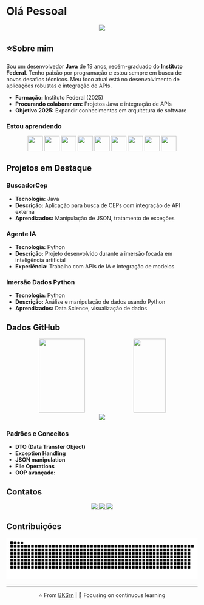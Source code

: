 # Olá Pessoal

<div align="center">
  <img src="https://readme-typing-svg.herokuapp.com/?color=6DB33F&size=35&center=true&vCenter=true&width=1000&lines=Eu+sou+Bernardo+Kist+Souza;Desenvolvedor+Java;Recém-graduado+Instituto+Federal;Focado+em+API+Integration" />
</div>

## ⭐Sobre mim

Sou um desenvolvedor **Java** de 19 anos, recém-graduado do **Instituto Federal**. Tenho paixão por programação e estou sempre em busca de novos desafios técnicos. Meu foco atual está no desenvolvimento de aplicações robustas e integração de APIs.

- **Formação:** Instituto Federal (2025)
- **Procurando colaborar em:** Projetos Java e integração de APIs
- **Objetivo 2025:** Expandir conhecimentos em arquitetura de software

### Estou aprendendo

<div align="center">
  <img src="https://cdn.jsdelivr.net/gh/devicons/devicon/icons/java/java-original.svg" height="40" width="40"/>
  <img src="https://cdn.jsdelivr.net/gh/devicons/devicon/icons/spring/spring-original.svg" height="40" width="40"/>
  <img src="https://cdn.jsdelivr.net/gh/devicons/devicon/icons/sqldeveloper/sqldeveloper-original.svg" height="40" width="40"/>
  <img src="https://cdn.jsdelivr.net/gh/devicons/devicon/icons/postgresql/postgresql-original.svg" height="40" width="40"/>
  <img src="https://cdn.jsdelivr.net/gh/devicons/devicon/icons/linux/linux-original.svg" height="40" width="40"/>
  <img src="https://cdn.jsdelivr.net/gh/devicons/devicon/icons/git/git-original.svg" height="40" width="40"/>
  <img src="https://cdn.jsdelivr.net/gh/devicons/devicon/icons/github/github-original.svg" height="40" width="40"/>
  <img src="https://cdn.jsdelivr.net/gh/devicons/devicon/icons/python/python-original.svg" height="40" width="40"/>
  <img src="https://cdn.jsdelivr.net/gh/devicons/devicon/icons/figma/figma-original.svg" height="40" width="40"/>
 
</div>

## Projetos em Destaque

### BuscadorCep
- **Tecnologia:** Java
- **Descrição:** Aplicação para busca de CEPs com integração de API externa
- **Aprendizados:** Manipulação de JSON, tratamento de exceções

### Agente IA
- **Tecnologia:** Python
- **Descrição:** Projeto desenvolvido durante a imersão focada em inteligência artificial
- **Experiência:** Trabalho com APIs de IA e integração de modelos

### Imersão Dados Python
- **Tecnologia:** Python
- **Descrição:** Análise e manipulação de dados usando Python
- **Aprendizados:** Data Science, visualização de dados

## Dados GitHub

<div align="center">
  <img width="49%" height="195px" src="https://github-readme-stats.vercel.app/api?username=BKSrn&show_icons=true&count_private=true&hide_border=true&title_color=00bfbf&icon_color=00bfbf&text_color=c9d1d9&bg_color=0d1117" />
  <img width="41%" height="195px" src="https://github-readme-stats.vercel.app/api/top-langs/?username=BKSrn&layout=compact&hide_border=true&title_color=00bfbf&text_color=c9d1d9&bg_color=0d1117" />
</div>

<div align="center">
  <img src="https://github-readme-streak-stats.herokuapp.com/?user=BKSrn&theme=dark&hide_border=true&stroke=0000&background=0D1117&currStreakLabel=00bfbf" />
</div>

### Padrões e Conceitos
- **DTO (Data Transfer Object)** 
- **Exception Handling** 
- **JSON manipulation**
- **File Operations** 
- **OOP avançado:** 

## Contatos

<div align="center">
  <a href="https://instagram.com/bernardo_ksmt" target="_blank">
    <img src="https://img.shields.io/badge/-Instagram-%23E4405F?style=for-the-badge&logo=instagram&logoColor=white" />
  </a>
  <a href="mailto:bernardokist@gmail.com">
    <img src="https://img.shields.io/badge/Gmail-D14836?style=for-the-badge&logo=gmail&logoColor=white" />
  </a>
  <a href="https://github.com/BKSrn" target="_blank">
    <img src="https://img.shields.io/badge/GitHub-100000?style=for-the-badge&logo=github&logoColor=white" />
  </a>
</div>

## Contribuições

<div align="center">
  <img src="https://raw.githubusercontent.com/BKSrn/BKSrn/output/github-contribution-grid-snake-dark.svg" 
    alt="Snake animation" />
</div>

---

<div align="center">
  <p>⭐️ From <a href="https://github.com/BKSrn">BKSrn</a> | 🎯 Focusing on continuous learning</p>
</div>

